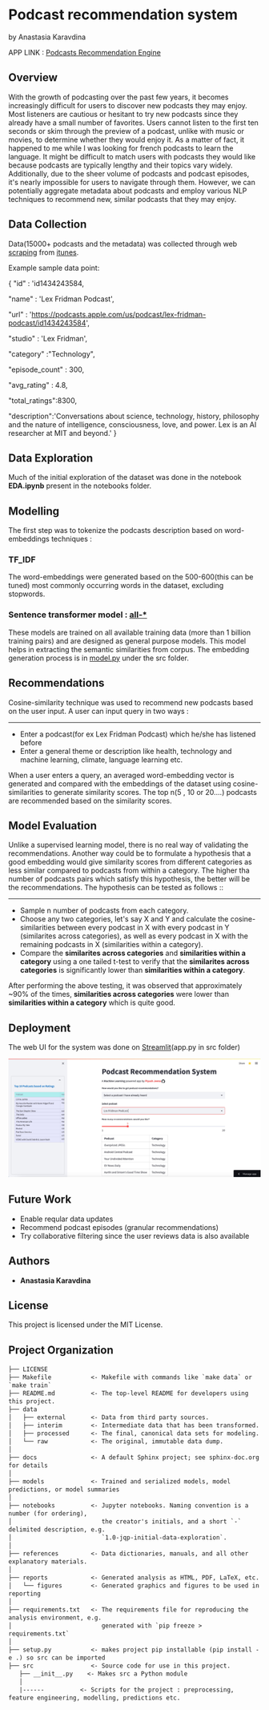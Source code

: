 # Podcast recommendation system 
by Anastasia Karavdina

APP LINK : [Podcasts Recommendation Engine](https://podcasts-recommendation-system-using-tfidf-and-transformers.streamlit.app/)


## Overview 

With the growth of podcasting over the past few years, it becomes increasingly difficult for users to discover new podcasts they may enjoy. Most listeners are cautious or hesitant to try new podcasts since they already have a small number of favorites. Users cannot listen to the first ten seconds or skim through the preview of a podcast, unlike with music or movies, to determine whether they would enjoy it. As a matter of fact, it happened to me while I was looking for french podcasts to learn the language. It might be difficult to match users with podcasts they would like because podcasts are typically lengthy and their topics vary widely. Additionally, due to the sheer volume of podcasts and podcast episodes, it's nearly impossible for users to navigate through them. However, we can potentially aggregate metadata about podcasts and employ various NLP techniques to recommend new, similar podcasts that they may enjoy.

## Data Collection

Data(15000+ podcasts and the metadata) was collected through web [scraping](data/extract_podcasts.py) from [itunes](https://podcasts.apple.com/us/genre/podcasts/id26).

Example sample data point:

{
  "id" : 'id1434243584,
  
  "name" : 'Lex Fridman Podcast',
  
  "url" : 'https://podcasts.apple.com/us/podcast/lex-fridman-podcast/id1434243584',
  
  "studio" : 'Lex Fridman',
  
  "category" :"Technology",
  
  "episode_count" : 300,
  
  "avg_rating" : 4.8,
  
  "total_ratings":8300,
  
  "description":'Conversations about science, technology, history, philosophy and the nature of intelligence, consciousness, love, and power. Lex is an AI researcher at MIT and beyond.'
}


## Data Exploration

Much of the initial exploration of the dataset was done in the notebook **EDA.ipynb** present in the notebooks folder. 

## Modelling

The first step was to tokenize the podcasts description based on word-embeddings techniques :

### TF_IDF
The word-embeddings were generated based on the 500-600(this can be tuned) most commonly occurring words in the dataset, excluding stopwords.


### Sentence transformer model : [all-* ](https://www.sbert.net/docs/pretrained_models.html)

These models are trained on all available training data (more than 1 billion training pairs) and are designed as general purpose models. This model helps in extracting the semantic similarities from corpus. The embedding generation process is in [model.py](https://github.com/pjeena/Podcasts-recommender-system-using-sentence-transformers/blob/main/src/model.py) under the src folder.


## Recommendations

Cosine-similarity technique was used to recommend new podcasts based on the user input. A user can input query in two ways :

***
* Enter a podcast(for ex Lex Fridman Podcast) which he/she has listened before
* Enter a general theme or description like health, technology and machine learning, climate, language learning etc.

When a user enters a query, an averaged word-embedding vector is generated and compared with the embeddings of the dataset using cosine-similarities to generate similarity scores. The top n(5 , 10 or 20....) podcasts are recommended based on the similarity scores. 


## Model Evaluation

Unlike a supervised learning model, there is no real way of validating the recommendations. Another way could be to formulate a hypothesis that a good embedding would give similarity scores from different categories as less similar compared to podcasts from within a category. The higher tha number of podcasts pairs which satisfy this hypothesis, the better will be the recommendations. The hypothesis can be tested as follows ::

***
* Sample n number of podcasts from each category.
* Choose any two categories, let's say X and Y and calculate the cosine-similarities between every podcast in X with every podcast in Y (similarites across categories), as well as every podcast in  X with the remaining podcasts in X (similarities within a category).
* Compare the **similarites across categories** and **similarities within a category** using a one tailed t-test to verify that the **similarites across categories** is significantly lower than **similarities within a category**.

After performing the above testing, it was observed that approximately ~90% of the times, **similarities across categories** were lower than **similarities within a category** which is quite good.


## Deployment

The web UI for the system was done on [Streamlit](https://podcasts-recommendation-system-using-tfidf-and-transformers.streamlit.app/)(app.py in src folder)
 

![My Image](streamlit.jpeg)


## Future Work

* Enable reqular data updates
* Recommend podcast episodes (granular recommendations)
* Try collaborative filtering since the user reviews data is also available


## Authors

* **Anastasia Karavdina** 

## License

This project is licensed under the MIT License.




Project Organization
------------

    ├── LICENSE
    ├── Makefile           <- Makefile with commands like `make data` or `make train`
    ├── README.md          <- The top-level README for developers using this project.
    ├── data
    │   ├── external       <- Data from third party sources.
    │   ├── interim        <- Intermediate data that has been transformed.
    │   ├── processed      <- The final, canonical data sets for modeling.
    │   └── raw            <- The original, immutable data dump.
    │
    ├── docs               <- A default Sphinx project; see sphinx-doc.org for details
    │
    ├── models             <- Trained and serialized models, model predictions, or model summaries
    │
    ├── notebooks          <- Jupyter notebooks. Naming convention is a number (for ordering),
    │                         the creator's initials, and a short `-` delimited description, e.g.
    │                         `1.0-jqp-initial-data-exploration`.
    │
    ├── references         <- Data dictionaries, manuals, and all other explanatory materials.
    │
    ├── reports            <- Generated analysis as HTML, PDF, LaTeX, etc.
    │   └── figures        <- Generated graphics and figures to be used in reporting
    │
    ├── requirements.txt   <- The requirements file for reproducing the analysis environment, e.g.
    │                         generated with `pip freeze > requirements.txt`
    │
    ├── setup.py           <- makes project pip installable (pip install -e .) so src can be imported
    ├── src                <- Source code for use in this project.
       ├── __init__.py    <- Makes src a Python module
       │
       |------          <- Scripts for the project : preprocessing, feature engineering, modelling, predictions etc.
      

